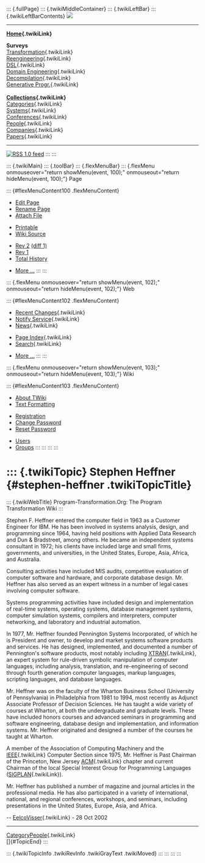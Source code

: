 ::: {.fullPage}
::: {.twikiMiddleContainer}
::: {.twikiLeftBar}
::: {.twikiLeftBarContents}
![](../pub/transformation.gif)

------------------------------------------------------------------------

**[Home](WebHome){.twikiLink}**

**Surveys**\
[Transformation](ProgramTransformation){.twikiLink}\
[Reengineering](ReengineeringWiki){.twikiLink}\
[DSL](DomainSpecificLanguages){.twikiLink}\
[Domain Engineering](DomainEngineering){.twikiLink}\
[Decompilation](DeCompilation){.twikiLink}\
[Generative Progr.](GenerativeProgrammingWiki){.twikiLink}\
\
**[Collections](CategoryCollection){.twikiLink}**\
[Categories](CategoryCategory){.twikiLink}\
[Systems](TransformationSystems){.twikiLink}\
[Conferences](TransformationConferences){.twikiLink}\
[People](TransformationPeople){.twikiLink}\
[Companies](TransformationCompanies){.twikiLink}\
[Papers](CategoryPaper){.twikiLink}

------------------------------------------------------------------------

[![](../pub/rss.gif "RSS 1.0 feed")](WebRss@skin=rss)
:::
:::

::: {.twikiMain}
::: {.toolBar}
::: {.flexMenuBar}
::: {.flexMenu onmouseover="return showMenu(event, 100);" onmouseout="return hideMenu(event, 100);"}
Page

::: {#flexMenuContent100 .flexMenuContent}
-   [Edit
    Page](http://www.program-transformation.org/edit/Transform/StephenHeffner?t=1536826369)
-   [Rename
    Page](http://www.program-transformation.org/rename/Transform/StephenHeffner)
-   [Attach
    File](http://www.program-transformation.org/attach/Transform/StephenHeffner)

<!-- -->

-   [Printable](http://www.program-transformation.org/view/Transform/StephenHeffner?skin=print.pattern)
-   [Wiki
    Source](http://www.program-transformation.org/view/Transform/StephenHeffner?skin=text&raw=on&contenttype=text/plain)

<!-- -->

-   [Rev
    2](http://www.program-transformation.org/view/Transform/StephenHeffner?rev=1.2)
    [(diff 1)](http://www.program-transformation.org/rdiff/Transform/StephenHeffner?rev1=1.2&rev2=1.1)
-   [Rev
    1](http://www.program-transformation.org/view/Transform/StephenHeffner?rev=1.1)
-   [Total
    History](http://www.program-transformation.org/rdiff/Transform/StephenHeffner)

<!-- -->

-   [More
    \...](http://www.program-transformation.org/oops/Transform/StephenHeffner?template=oopsmore&param1=1.2&param2=1.2)
:::
:::

::: {.flexMenu onmouseover="return showMenu(event, 102);" onmouseout="return hideMenu(event, 102);"}
Web

::: {#flexMenuContent102 .flexMenuContent}
-   [Recent Changes](WebChanges){.twikiLink}
-   [Notify Service](WebNotify){.twikiLink}
-   [News](WebNews){.twikiLink}

<!-- -->

-   [Page Index](WebIndex){.twikiLink}
-   [Search](WebSearch){.twikiLink}

<!-- -->

-   [More
    \...](http://www.program-transformation.org/oops/Transform/StephenHeffner?template=oopsmore&param1=1.2&param2=1.2)
:::
:::

::: {.flexMenu onmouseover="return showMenu(event, 103);" onmouseout="return hideMenu(event, 103);"}
Wiki

::: {#flexMenuContent103 .flexMenuContent}
-   [About
    TWiki](http://www.program-transformation.org/view/TWiki/WebHome)
-   [Text
    Formatting](http://www.program-transformation.org/view/TWiki/TextFormattingRules)

<!-- -->

-   [Registration](http://www.program-transformation.org/view/TWiki/TWikiRegistration)
-   [Change
    Password](http://www.program-transformation.org/view/TWiki/ChangePassword)
-   [Reset
    Password](http://www.program-transformation.org/view/TWiki/ResetPassword)

<!-- -->

-   [Users](http://www.program-transformation.org/view/Main/TWikiUsers)
-   [Groups](http://www.program-transformation.org/view/Main/TWikiGroups)
:::
:::
:::
:::

::: {.twikiTopic}
Stephen Heffner {#stephen-heffner .twikiTopicTitle}
===============

::: {.twikiWebTitle}
Program-Transformation.Org: The Program Transformation Wiki
:::

Stephen F. Heffner entered the computer field in 1963 as a Customer
Engineer for IBM. He has been involved in systems analysis, design, and
programming since 1964, having held positions with Applied Data Research
and Dun & Bradstreet, among others. He became an independent systems
consultant in 1972; his clients have included large and small firms,
governments, and universities, in the United States, Europe, Asia,
Africa, and Australia.

Consulting activities have included MIS audits, competitive evaluation
of computer software and hardware, and corporate database design. Mr.
Heffner has also served as an expert witness in a number of legal cases
involving computer software.

Systems programming activities have included design and implementation
of real-time systems, operating systems, database management systems,
computer simulation systems, compilers and interpreters, computer
networking, and laboratory and industrial automation.

In 1977, Mr. Heffner founded Pennington Systems Incorporated, of which
he is President and owner, to develop and market systems software
products and services. He has designed, implemented, and documented a
number of Pennington\'s software products, most notably including
[XTRAN](XTRAN){.twikiLink}, an expert system for rule-driven symbolic
manipulation of computer languages, including analysis, translation, and
re-engineering of second through fourth generation computer languages,
markup languages, scripting languages, and database languages.

Mr. Heffner was on the faculty of the Wharton Business School
(University of Pennsylvania) in Philadelphia from 1981 to 1994, most
recently as Adjunct Associate Professor of Decision Sciences. He has
taught a wide variety of courses at Wharton, at both the undergraduate
and graduate levels. These have included honors courses and advanced
seminars in programming and software engineering, database design and
implementation, and information systems. Mr. Heffner originated and
designed a number of the courses he taught at Wharton.

A member of the Association of Computing Machinery and the
[IEEE](IEEE){.twikiLink} Computer Section since 1975, Mr. Heffner is
Past Chairman of the Princeton, New Jersey [ACM](ACM){.twikiLink}
chapter and current Chairman of the local Special Interest Group for
Programming Languages ([SIGPLAN](SIGPLAN){.twikiLink}).

Mr. Heffner has published a number of magazine and journal articles in
the professional media. He has also participated in a variety of
international, national, and regional conferences, workshops, and
seminars, including presentations in the United States, Europe, Asia,
and Africa.

\-- [EelcoVisser](../Main/EelcoVisser){.twikiLink} - 28 Oct 2002

------------------------------------------------------------------------

[CategoryPeople](CategoryPeople){.twikiLink}\
[]{#TopicEnd}
:::

::: {.twikiTopicInfo .twikiRevInfo .twikiGrayText .twikiMoved}
:::
:::
:::
:::
